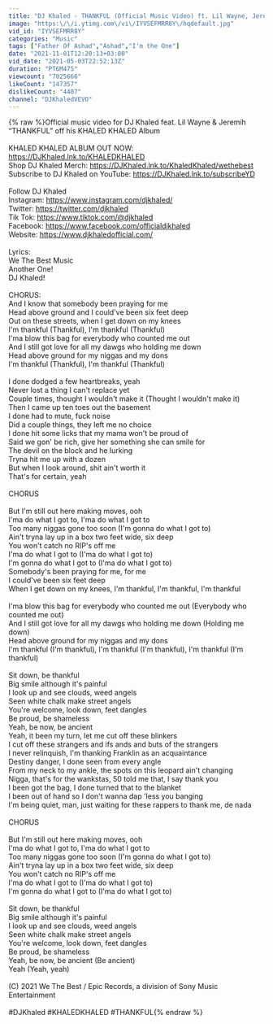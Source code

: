 ```yaml
---
title: "DJ Khaled - THANKFUL (Official Music Video) ft. Lil Wayne, Jeremih"
image: "https:\/\/i.ytimg.com\/vi\/IYVSEFMRR8Y\/hqdefault.jpg"
vid_id: "IYVSEFMRR8Y"
categories: "Music"
tags: ["Father Of Ashad","Ashad","I'm the One"]
date: "2021-11-01T12:20:13+03:00"
vid_date: "2021-05-03T22:52:13Z"
duration: "PT6M47S"
viewcount: "7025666"
likeCount: "147357"
dislikeCount: "4407"
channel: "DJKhaledVEVO"
---
```

{% raw %}Official music video for DJ Khaled feat. Lil Wayne &amp; Jeremih “THANKFUL” off his KHALED KHALED Album <br /> <br />KHALED KHALED ALBUM OUT NOW: <a rel="nofollow" target="blank" href="https://DJKhaled.lnk.to/KHALEDKHALED">https://DJKhaled.lnk.to/KHALEDKHALED</a><br />Shop DJ Khaled Merch: <a rel="nofollow" target="blank" href="https://DJKhaled.lnk.to/KhaledKhaled/wethebest">https://DJKhaled.lnk.to/KhaledKhaled/wethebest</a><br />Subscribe to DJ Khaled on YouTube: <a rel="nofollow" target="blank" href="https://DJKhaled.lnk.to/subscribeYD">https://DJKhaled.lnk.to/subscribeYD</a> <br /> <br />Follow DJ Khaled<br />Instagram:  <a rel="nofollow" target="blank" href="https://www.instagram.com/djkhaled/">https://www.instagram.com/djkhaled/</a> <br />Twitter: <a rel="nofollow" target="blank" href="https://twitter.com/djkhaled">https://twitter.com/djkhaled</a> <br />Tik Tok: <a rel="nofollow" target="blank" href="https://www.tiktok.com/@djkhaled">https://www.tiktok.com/@djkhaled</a> <br />Facebook: <a rel="nofollow" target="blank" href="https://www.facebook.com/officialdjkhaled">https://www.facebook.com/officialdjkhaled</a> <br />Website: <a rel="nofollow" target="blank" href="https://www.djkhaledofficial.com/">https://www.djkhaledofficial.com/</a> <br /><br />Lyrics:<br />We The Best Music <br />Another One! <br />DJ Khaled!<br /> <br />CHORUS:<br />And I know that somebody been praying for me<br />Head above ground and I could've been six feet deep<br />Out on these streets, when I get down on my knees<br />I'm thankful (Thankful), I'm thankful (Thankful)<br />I'ma blow this bag for everybody who counted me out<br />And I still got love for all my dawgs who holding me down<br />Head above ground for my niggas and my dons<br />I'm thankful (Thankful), I'm thankful (Thankful)<br /><br />I done dodged a few heartbreaks, yeah<br />Never lost a thing I can't replace yet<br />Couple times, thought I wouldn't make it (Thought I wouldn't make it)<br />Then I came up ten toes out thе basement<br />I done had to mutе, fuck noise<br />Did a couple things, they left me no choice<br />I done hit some licks that my mama won't be proud of<br />Said we gon' be rich, give her something she can smile for<br />The devil on the block and he lurking<br />Tryna hit me up with a dozen<br />But when I look around, shit ain't worth it<br />That's for certain, yeah<br /><br />CHORUS<br /><br />But I'm still out here making moves, ooh<br />I'ma do what I got to, I'ma do what I got to<br />Too many niggas gone too soon (I'm gonna do what I got to)<br />Ain't tryna lay up in a box two feet wide, six deep<br />You won't catch no RIP's off me<br />I'ma do what I got to (I'ma do what I got to)<br />I'm gonna do what I got to (I'ma do what I got to)<br />Somebody's been praying for me, for me<br />I could've been six feet deep<br />When I get down on my knees, I'm thankful, I'm thankful, I'm thankful<br /><br />I'ma blow this bag for everybody who counted me out (Everybody who counted me out)<br />And I still got love for all my dawgs who holding me down (Holding me down)<br />Head above ground for my niggas and my dons<br />I'm thankful (I'm thankful), I'm thankful (I'm thankful), I'm thankful (I'm thankful)<br /><br />Sit down, be thankful<br />Big smile although it's painful<br />I look up and see clouds, weed angels<br />Seen white chalk make street angels<br />You're welcome, look down, feet dangles<br />Be proud, be shameless<br />Yeah, be now, be ancient<br />Yeah, it been my turn, let me cut off these blinkers<br />I cut off these strangers and ifs ands and buts of the strangers<br />I never relinquish, I'm thanking Franklin as an acquaintance<br />Destiny danger, I done seen from every angle<br />From my neck to my ankle, the spots on this leopard ain't changing<br />Nigga, that's for the wankstas, 50 told me that, I say thank you<br />I been got the bag, I done turned that to the blanket<br />I been out of hand so I don't wanna dap 'less you banging<br />I'm being quiet, man, just waiting for these rappers to thank me, de nada<br /><br />CHORUS<br /><br />But I'm still out here making moves, ooh<br />I'ma do what I got to, I'ma do what I got to<br />Too many niggas gone too soon (I'm gonna do what I got to)<br />Ain't tryna lay up in a box two feet wide, six deep<br />You won't catch no RIP's off me<br />I'ma do what I got to (I'ma do what I got to)<br />I'm gonna do what I got to (I'ma do what I got to)<br /><br />Sit down, be thankful<br />Big smile although it's painful<br />I look up and see clouds, weed angels<br />Seen white chalk make street angels<br />You're welcome, look down, feet dangles<br />Be proud, be shameless<br />Yeah, be now, be ancient (Be ancient)<br />Yeah (Yeah, yeah)<br /> <br />(C) 2021 We The Best / Epic Records, a division of Sony Music Entertainment<br /> <br />#DJKhaled #KHALEDKHALED #THANKFUL{% endraw %}
